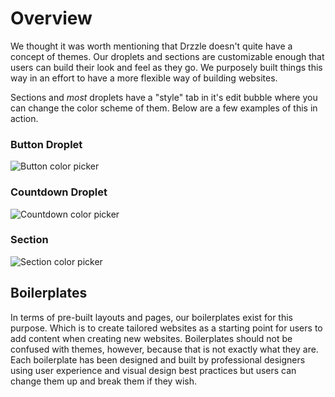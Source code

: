 # Overview

We thought it was worth mentioning that Drzzle doesn't quite have a concept of themes. Our droplets and sections are customizable enough that users can build their look and feel as they go. We purposely built things this way in an effort to have a more flexible way of building websites.

Sections and _most_ droplets have a "style" tab in it's edit bubble where you can change the color scheme of them. Below are a few examples of this in action.

### Button Droplet

![Button color picker](./btn-color-change.gif)

### Countdown Droplet

![Countdown color picker](./countdown-color-change.gif)

### Section

![Section color picker](./section-color-change.gif)

## Boilerplates

In terms of pre-built layouts and pages, our boilerplates exist for this purpose. Which is to create tailored websites as a starting point for users to add content when creating new websites. Boilerplates should not be confused with themes, however, because that is not exactly what they are. Each boilerplate has been designed and built by professional designers using user experience and visual design best practices but users can change them up and break them if they wish.
